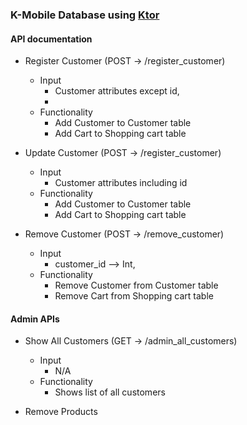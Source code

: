 ### K-Mobile Database using [Ktor](https://ktor.io/)







#### API documentation

- Register Customer (POST -> /register_customer)
    - Input 
        - Customer attributes except id,
        - 
    - Functionality
        - Add Customer to Customer table
        - Add Cart to Shopping cart table

- Update Customer (POST -> /register_customer)
    - Input 
        - Customer attributes including id
    - Functionality
        - Add Customer to Customer table
        - Add Cart to Shopping cart table

- Remove Customer (POST -> /remove_customer)
    - Input 
        - customer_id --> Int,
    - Functionality
        - Remove Customer from Customer table
        - Remove Cart from Shopping cart table
    




#### Admin APIs

- Show All Customers (GET -> /admin_all_customers)
    - Input
        - N/A
    - Functionality
        - Shows list of all customers


- Remove Products

